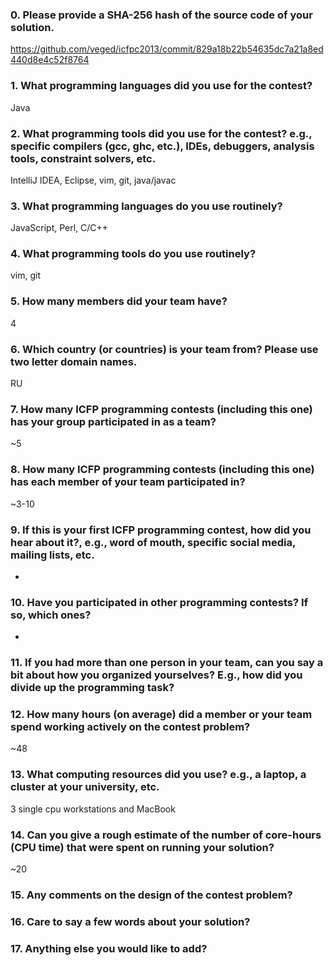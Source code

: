 ### 0. Please provide a SHA-256 hash of the source code of your solution.
https://github.com/veged/icfpc2013/commit/829a18b22b54635dc7a21a8ed440d8e4c52f8764

### 1. What programming languages did you use for the contest?
Java

### 2. What programming tools did you use for the contest? e.g., specific compilers (gcc, ghc, etc.), IDEs, debuggers, analysis tools, constraint solvers, etc.
IntelliJ IDEA, Eclipse, vim, git, java/javac

### 3. What programming languages do you use routinely?
JavaScript, Perl, C/C++

### 4. What programming tools do you use routinely?
vim, git

### 5. How many members did your team have?
4

### 6. Which country (or countries) is your team from? Please use two letter domain names.
RU

### 7. How many ICFP programming contests (including this one) has your group participated in as a team?
~5

### 8. How many ICFP programming contests (including this one) has each member of your team participated in?
~3-10

### 9. If this is your first ICFP programming contest, how did you hear about it?, e.g., word of mouth, specific social media, mailing lists, etc.
-

### 10. Have you participated in other programming contests? If so, which ones?
-

### 11. If you had more than one person in your team, can you say a bit about how you organized yourselves? E.g., how did you divide up the programming task?


### 12. How many hours (on average) did a member or your team spend working actively on the contest problem?
~48

### 13. What computing resources did you use? e.g., a laptop, a cluster at your university, etc.
3 single cpu workstations and MacBook

### 14. Can you give a rough estimate of the number of core-hours (CPU time) that were spent on running your solution?
~20

### 15. Any comments on the design of the contest problem?


### 16. Care to say a few words about your solution?


### 17. Anything else you would like to add?



